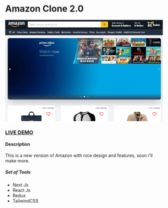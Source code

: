 # Amazon Clone 2.0

![Amazon Clone](TemplateScreenshot.png?raw=true "NEXT JS REDUX Amazon ")

### <a href="https://amazon-clone-2-nomemdh11-alpha18-coder.vercel.app/">LIVE DEMO</a>

#### Description

This is a new version of Amazon with nice design and features, soon i'll make more.

##### Set of Tools

- Next Js
- React Js
- Redux
- TailwindCSS
